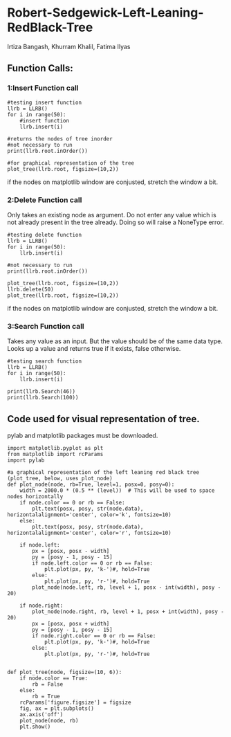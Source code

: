 # Robert-Sedgewick-Left-Leaning-RedBlack-Tree
Irtiza Bangash, Khurram Khalil, Fatima Ilyas
## Function Calls:

### 1:Insert Function call

```
#testing insert function
llrb = LLRB()
for i in range(50):
    #insert function
    llrb.insert(i)
    
#returns the nodes of tree inorder
#not necessary to run
print(llrb.root.inOrder())

#for graphical representation of the tree
plot_tree(llrb.root, figsize=(10,2))
```
if the nodes on matplotlib window are conjusted, stretch the window a bit.

### 2:Delete Function call
Only takes an existing node as argument.
Do not enter any value which is not already present in the tree already. Doing so will raise a NoneType error.
```
#testing delete function
llrb = LLRB()
for i in range(50):
    llrb.insert(i)

#not necessary to run
print(llrb.root.inOrder())

plot_tree(llrb.root, figsize=(10,2))
llrb.delete(50)
plot_tree(llrb.root, figsize=(10,2))
```
if the nodes on matplotlib window are conjusted, stretch the window a bit.

### 3:Search Function call
Takes any value as an input. But the value should be of the same data type.
Looks up a value and returns true if it exists, false otherwise.
```
#testing search function
llrb = LLRB()
for i in range(50):
    llrb.insert(i)

print(llrb.Search(46))
print(llrb.Search(100))
```

## Code used for visual representation of tree.
pylab and matplotlib packages must be downloaded.
```
import matplotlib.pyplot as plt
from matplotlib import rcParams
import pylab

#a graphical representation of the left leaning red black tree (plot_tree, below, uses plot_node)
def plot_node(node, rb=True, level=1, posx=0, posy=0):
    width = 2000.0 * (0.5 ** (level))  # This will be used to space nodes horizontally
    if node.color == 0 or rb == False:
        plt.text(posx, posy, str(node.data), horizontalalignment='center', color='k', fontsize=10)
    else:
        plt.text(posx, posy, str(node.data), horizontalalignment='center', color='r', fontsize=10)

    if node.left:
        px = [posx, posx - width]
        py = [posy - 1, posy - 15]
        if node.left.color == 0 or rb == False:
            plt.plot(px, py, 'k-')#, hold=True
        else:
            plt.plot(px, py, 'r-')#, hold=True
        plot_node(node.left, rb, level + 1, posx - int(width), posy - 20)

    if node.right:
        plot_node(node.right, rb, level + 1, posx + int(width), posy - 20)
        px = [posx, posx + width]
        py = [posy - 1, posy - 15]
        if node.right.color == 0 or rb == False:
            plt.plot(px, py, 'k-')#, hold=True
        else:
            plt.plot(px, py, 'r-')#, hold=True


def plot_tree(node, figsize=(10, 6)):
    if node.color == True:
        rb = False
    else:
        rb = True
    rcParams['figure.figsize'] = figsize
    fig, ax = plt.subplots()
    ax.axis('off')
    plot_node(node, rb)
    plt.show()
```


